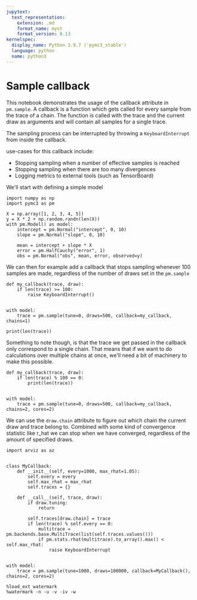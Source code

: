 ```yaml
---
jupytext:
  text_representation:
    extension: .md
    format_name: myst
    format_version: 0.13
kernelspec:
  display_name: Python 3.9.7 ('pymc3_stable')
  language: python
  name: python3
---
```


# Sample callback

This notebook demonstrates the usage of the callback attribute in `pm.sample`. A callback is a function which gets called for every sample from the trace of a chain. The function is called with the trace and the current draw as arguments and will contain all samples for a single trace.

The sampling process can be interrupted by throwing a `KeyboardInterrupt` from inside the callback.

use-cases for this callback include:

 - Stopping sampling when a number of effective samples is reached
 - Stopping sampling when there are too many divergences
 - Logging metrics to external tools (such as TensorBoard)
 
We'll start with defining a simple model

```{code-cell} ipython3
import numpy as np
import pymc3 as pm

X = np.array([1, 2, 3, 4, 5])
y = X * 2 + np.random.randn(len(X))
with pm.Model() as model:
    intercept = pm.Normal("intercept", 0, 10)
    slope = pm.Normal("slope", 0, 10)

    mean = intercept + slope * X
    error = pm.HalfCauchy("error", 1)
    obs = pm.Normal("obs", mean, error, observed=y)
```

We can then for example add a callback that stops sampling whenever 100 samples are made, regardless of the number of draws set in the `pm.sample`

```{code-cell} ipython3
def my_callback(trace, draw):
    if len(trace) >= 100:
        raise KeyboardInterrupt()


with model:
    trace = pm.sample(tune=0, draws=500, callback=my_callback, chains=1)

print(len(trace))
```

Something to note though, is that the trace we get passed in the callback only correspond to a single chain. That means that if we want to do calculations over multiple chains at once, we'll need a bit of machinery to make this possible.

```{code-cell} ipython3
def my_callback(trace, draw):
    if len(trace) % 100 == 0:
        print(len(trace))


with model:
    trace = pm.sample(tune=0, draws=500, callback=my_callback, chains=2, cores=2)
```

We can use the `draw.chain` attribute to figure out which chain the current draw and trace belong to. Combined with some kind of convergence statistic like r_hat we can stop when we have converged, regardless of the amount of specified draws.

```{code-cell} ipython3
import arviz as az


class MyCallback:
    def __init__(self, every=1000, max_rhat=1.05):
        self.every = every
        self.max_rhat = max_rhat
        self.traces = {}

    def __call__(self, trace, draw):
        if draw.tuning:
            return

        self.traces[draw.chain] = trace
        if len(trace) % self.every == 0:
            multitrace = pm.backends.base.MultiTrace(list(self.traces.values()))
            if pm.stats.rhat(multitrace).to_array().max() < self.max_rhat:
                raise KeyboardInterrupt


with model:
    trace = pm.sample(tune=1000, draws=100000, callback=MyCallback(), chains=2, cores=2)
```

```{code-cell} ipython3
%load_ext watermark
%watermark -n -u -v -iv -w
```
